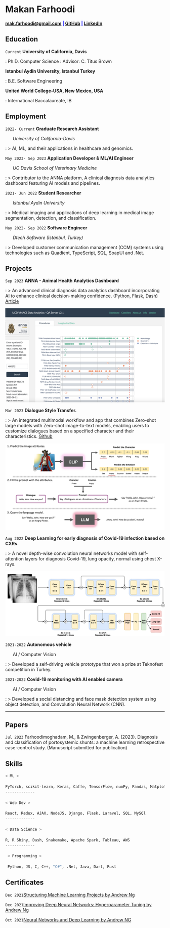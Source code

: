 # Makan Farhoodi

<span style="color:blue">**<a href="mailto:mak.farhoodi@gmail.com">mak.farhoodi@gmail.com</a>
|
<a href="https://github.com/MakanFar" target="_blank">GitHub</a>
|
<a href="https://www.linkedin.com/in/makan-farhoodi-470120133/" target="_blank">LinkedIn</a>**</span>


## **Education**

`Current` **University of California, Davis**

: Ph.D. Computer Science
: Advisor: C. Titus Brown

**Istanbul Aydin University, Istanbul Turkey**

: B.E. Software Engineering

**United World College-USA, New Mexico, USA**

: International Baccalaureate, IB


## **Employment**

`2022- Current` **Graduate Research Assistant**

&nbsp; &nbsp; &nbsp; _University of California-Davis_

: >   AI, ML, and their applications in healthcare and genomics.


`May 2023- Sep 2023` **Application Developer & ML/AI Engineer**

&nbsp; &nbsp; &nbsp; _UC Davis School of Veterinary Medicine_

: >   Contributor to the ANNA platform, A clinical diagnosis data analytics dashboard featuring AI models and pipelines.


`2021- Jun 2022` **Student Researcher**

&nbsp; &nbsp; &nbsp; _Istanbul Aydin University_

: >  Medical imaging and applications of deep learning in medical image segmentation, detection, and classification.



`May 2022- Sep 2022` **Software Engineer**

&nbsp; &nbsp; &nbsp; _Dtech Software (Istanbul, Turkey)_

: > Developed customer communication management (CCM) systems using technologies such as Quadient, TypeScript, SQL, SoapUI and .Net.



## **Projects**


`Sep 2023` **ANNA - Animal Health Analytics Dashboard**

: >  An advanced clinical diagnosis data analytics dashboard incorporating AI to enhance clinical decision-making confidence. (Python, Flask, Dash) [Article](https://www.vetmed.ucdavis.edu/news/uc-davis-researchers-exploring-data-and-ai-tools-animal-health-diagnosis-and-treatment)

<!-- image -->
<p align="center"><img src="anna.png"></p>


`Mar 2023` **Dialogue Style Transfer.**

: >  An integrated multimodal workflow and app that combines Zero-shot large models with Zero-shot image-to-text models, enabling users to customize dialogues based on a specified character and their characteristics. [Github](https://github.com/MakanFar/StyleMyDialogue)

<!-- image -->
<p align="center"><img src="StyleDia.jpg"></p>

`Aug 2022` **Deep Learning for early diagnosis of Covid-19 infection based on CXRs.**

: > A novel depth-wise convolution neural networks model with self-attention layers for diagnosis Covid-19, lung opacity, normal using chest X-rays.

<!-- image -->
<p align="center"><img src="coatnet.png"></p>


`2021-2022` **Autonomous vehicle**

&nbsp; &nbsp; &nbsp; AI / Computer Vision

: > Developed a self-driving vehicle prototype that won a prize at Teknofest competition in Turkey.

`2021-2022` **Covid-19 monitoring with AI enabled camera**

&nbsp; &nbsp; &nbsp; AI / Computer Vision

: > Developed a social distancing and face mask detection system using object detection, and Convolution Neural Network (CNN).

---------------------------------------------------------------------------------

## **Papers**

`Jul 2023` Farhoodimoghadam, M., & Zwingenberger, A. (2023). Diagnosis and classification of portosystemic shunts: a machine learning retrospective case-control study. (Manuscript submitted for publication)



## **Skills**

```python
< ML > 

PyTorch, scikit-learn, Keras, Caffe, TensorFlow, numPy, Pandas, Matplotlib, spaCy
-------------

< Web Dev >

React, Redux, AJAX, NodeJS, Django, Flask, Laravel, SQL, MySQl
-------------

< Data Science >

R, R Shiny, Dash, Snakemake, Apache Spark, Tableau, AWS
-------------

 < Programming >
 
 Python, JS, C, C++, "C#", .Net, Java, Dart, Rust
```
## **Certificates**

`Dec 2021`[Structuring Machine Learning Projects by Andrew Ng](https://www.coursera.org/account/accomplishments/verify/F2CACVRGW3GA?utm_source=link&utm_medium=certificate&utm_content=cert_image&utm_campaign=sharing_cta&utm_product=course)

`Dec 2021`[Improving Deep Neural Networks: Hyperparameter Tuning by Andrew Ng](https://www.google.com/url?sa=D&q=https://coursera.org/share/950fa2bf7c35381d7d02107e825989d0&ust=1665343980000000&usg=AOvVaw3FTohU3yWWr27JqcStFYju&hl=en)

`Oct 2021`[Neural Networks and Deep Learning by Andrew NG](https://www.google.com/url?sa=D&q=https://coursera.org/share/62b824a53175fceae44e4e50ca5207ff&ust=1665343980000000&usg=AOvVaw19A2FZQjZrLN6QEMM0kLov&hl=en)

